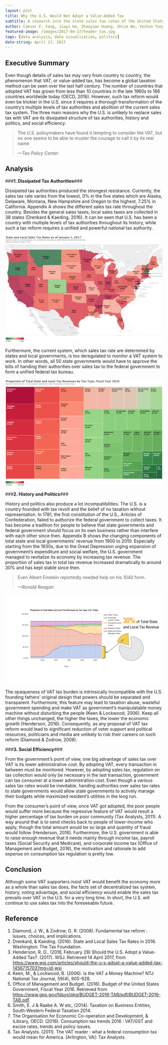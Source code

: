 ```yaml
---
layout: post
title: Why the U.S. Would Not Adopt a Value-Added Tax
subtitle: A research into the state sales tax rates of the United States.
author: Caesar F. Yang, Jiayi He, Zhaoyuan Huang, Shize Wu, Yechun Yang
featured-image: /images/2017-04-17/header_tax.jpg
tags: [data analysis, data visualization, politics]
date-string: April 17, 2017
---
```


Executive Summary
------------

Even though details of sales tax may vary from country to country, the phenomenon that VAT, or value-added tax,  has become a global taxation method can be seen over the last half century. The number of countries that adopted VAT has grown from less than 10 countries in the late 1960s to 166 countries worldwide today (OECD, 2016). However, such tax reform would even be trickier in the U.S. since it requires a thorough transformation of the country’s multiple levels of tax authorities and abolition of the current sales tax system. The three main reasons why the U.S. is unlikely to replace sales tax with VAT are its dissipated structure of tax authorities, history and politics, and social efficiency.

> The U.S. policymakers have found it tempting to consider the VAT, but no one seems to be able to muster 
> the courage to call it by its real name
>
> *—Tax Policy Center* 

Analysis
------------

###**1. Dissipated Tax Authorities**###
 
Dissipated tax authorities produced the strongest resistance. Currently, the sales tax rate varies from the lowest, 0% in the five states which are Alaska, Delaware, Montana, New Hampshire and Oregon to the highest, 7.25% in California. Appendix A shows the different sales tax rate throughout the country. Besides the general sales taxes,  local sales taxes are collected in 38 states (Drenkard & Kaeding, 2016). It can be seen that U.S. has been a country with multiple levels of tax authorities throughout its history, while such a tax reform requires a unified and powerful national tax authority. 

![png](/images/2017-04-17/states.png)

Furthermore, the current system, which sales tax rate are determined by states and local governments, is too deregulated to monitor a VAT system to work. In other words, all 50 state governments would have to approve the bills of handing their authorities over sales tax to the federal government to form a unified federal tax bureau.

![png](/images/2017-04-17/reliance.png)

###**2. History and Politics**###
 
History and politics also produce a lot incompatibilities. The U.S. is a country founded with tax revolt and the belief of no taxation without representation. In 1781, the first constitution of the U.S., Articles of Confederation, failed to authorize the federal government to collect taxes. It has become a tradition for people to believe that state governments and federal government should focus on its own business rather than interfere with each other since then. Appendix B shows the changing components of total state and local governments’ revenue from 1900 to 2010. Especially starting from the 1930s, due to the Great Depression urging expansion of government’s expenditure and social welfare, the U.S. government managed to revitalize its economy by increasing tax revenue. The proportion of sales tax in total tax revenue  increased dramatically to around 30% and has kept stable since then.

> Even Albert Einstein reportedly needed help on his 1040 form.
>
> *—Ronald Reagan* 

![png](/images/2017-04-17/history.png)

The opaqueness of VAT tax burden is intrinsically incompatible with the U.S. founding fathers’ original design that powers should be separated and transparent. Furthermore, this feature may lead to taxation abuse, wasteful government spending and make VAT as government’s manipulatable money machine without disturbing the people (Keen & Lockwood, 2006). Keep all other things unchanged, the higher the taxes, the lower the economic growth (Henderson, 2016). Consequently, as any proposal of VAT tax reform would lead to significant reduction of voter support and political resources, politicians and media are unlikely to risk their careers on such reform (Diamond & Zodrow, 2008). 

###**3. Social Efficiency**###

From the government’s point of view, one big advantage of sales tax over VAT is its lower administrative cost. By adopting VAT, every transaction in between must be monitored. However, by adopting sales tax, regulation on tax collection would only be necessary in the last transaction, government can tax consumer at a lower administration cost. Even though a various sales tax rates would be inevitable, handing authorities over sales tax rates to state governments would allow state governments to actively manage their budgets while maximized resident’s utilities in the long run.

From the consumer’s point of view, once VAT got adopted, the poor people would suffer more because the regressive feature of VAT would result a higher percentage of tax burden on poor community (Tax Analysts, 2011). A way around that is to send checks back to people of lower-income who apply, though the total amount would be so large and quantity of fraud would follow (Henderson, 2016). Furthermore, the U.S. government is able to raise enough revenue that it needs mainly through income tax, payroll taxes (Social Security and Medicare), and corporate income tax (Office of Management and Budget, 2016), the motivation and rationale to add expense on consumption tax regulation is pretty low.

Conclusion
------------

Although some VAT supporters insist VAT would benefit the economy more as a whole than sales tax does, the facts set of decentralized tax system, history, voting advantage, and social efficiency would enable the sales tax prevails over VAT in the U.S. for a very long time. In short, the U.S. will continue to use sales tax into the foreseeable future. 

Reference
------------

 1. Diamond, J. W., & Zodrow, G. R. (2008). Fundamental tax reform : issues, choices, and implications.
 2. Drenkard, & Kaeding. (2016). State and Local Sales Tax Rates in 2016. Washington: The Tax  Foundation.
 3. Henderson, R. D., (2016, February 28) Should the U.S. Adopt a Value-Added Tax?. (2017). WSJ. Retrieved 14 April 2017,       from https://www.wsj.com/articles/should-the-u-s-adopt-a-value-added-tax-1456715703?mg=id-wsj
 4. Keen, M., & Lockwood, B. (2006). Is the VAT a Money Machine? NTJ National Tax Journal, 59(4), 905-928.
 5. Office of Management and Budget. (2016). Budget of the United States Government, Fiscal Year 2016.  Retrieved from           https://www.gpo.gov/fdsys/pkg/BUDGET-2016-TAB/pdf/BUDGET-2016-TAB.pdf.
 6. Smith, E. J & Raabe A. W etc, (2014). Taxation on Business Entities, South-Western Federal Taxation 2014. 
 7. The Organisation for Economic Co-operation and Development, & iLibrary, OECD. (2016). Consumption tax trends 2016 :         VAT/GST and excise rates, trends and policy issues.
 8. Tax Analysts. (2011). The VAT reader : what a federal consumption tax would mean for America. [Arlington, VA]: Tax           Analysts.
